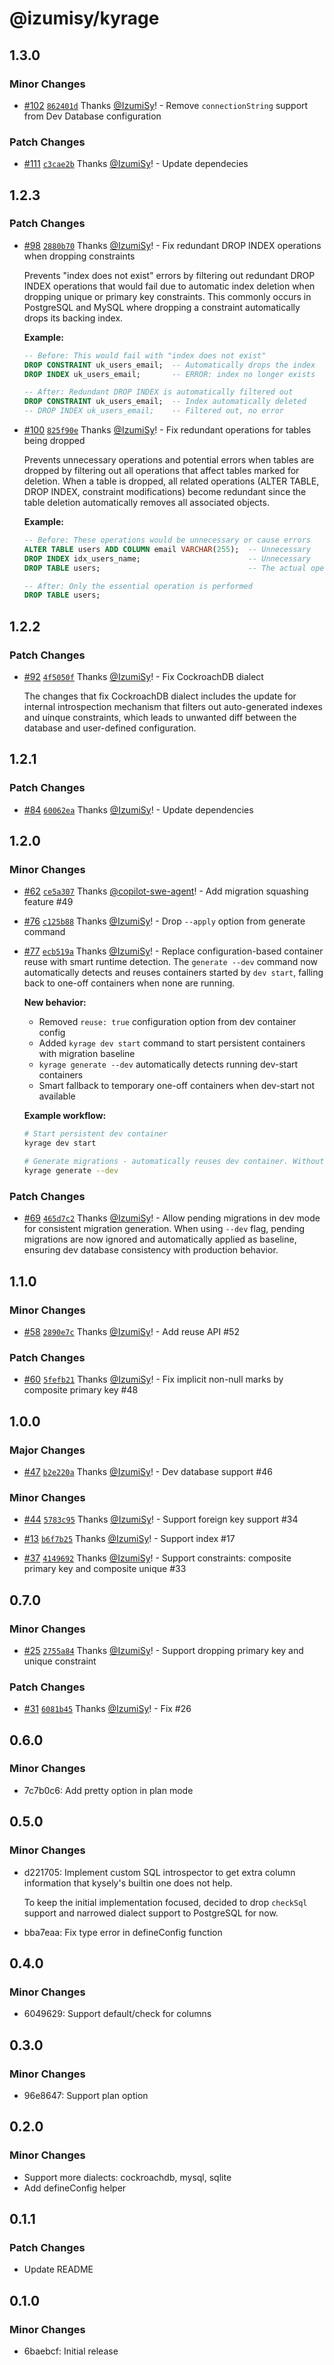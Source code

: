 # @izumisy/kyrage

## 1.3.0

### Minor Changes

- [#102](https://github.com/IzumiSy/kyrage/pull/102) [`862401d`](https://github.com/IzumiSy/kyrage/commit/862401d8f1fa7fecc73bf8f79400269a5ef49d9e) Thanks [@IzumiSy](https://github.com/IzumiSy)! - Remove `connectionString` support from Dev Database configuration

### Patch Changes

- [#111](https://github.com/IzumiSy/kyrage/pull/111) [`c3cae2b`](https://github.com/IzumiSy/kyrage/commit/c3cae2b45d3364fedf2af5071d07aa9c7c4eed70) Thanks [@IzumiSy](https://github.com/IzumiSy)! - Update dependecies

## 1.2.3

### Patch Changes

- [#98](https://github.com/IzumiSy/kyrage/pull/98) [`2880b70`](https://github.com/IzumiSy/kyrage/commit/2880b709fce022ea16337b8484f545873ad3cd87) Thanks [@IzumiSy](https://github.com/IzumiSy)! - Fix redundant DROP INDEX operations when dropping constraints

  Prevents "index does not exist" errors by filtering out redundant DROP INDEX operations that would fail due to automatic index deletion when dropping unique or primary key constraints. This commonly occurs in PostgreSQL and MySQL where dropping a constraint automatically drops its backing index.

  **Example:**

  ```sql
  -- Before: This would fail with "index does not exist"
  DROP CONSTRAINT uk_users_email;  -- Automatically drops the index
  DROP INDEX uk_users_email;       -- ERROR: index no longer exists

  -- After: Redundant DROP INDEX is automatically filtered out
  DROP CONSTRAINT uk_users_email;  -- Index automatically deleted
  -- DROP INDEX uk_users_email;    -- Filtered out, no error
  ```

- [#100](https://github.com/IzumiSy/kyrage/pull/100) [`825f90e`](https://github.com/IzumiSy/kyrage/commit/825f90e0cece66ddbe763cbe2543057192fb208c) Thanks [@IzumiSy](https://github.com/IzumiSy)! - Fix redundant operations for tables being dropped

  Prevents unnecessary operations and potential errors when tables are dropped by filtering out all operations that affect tables marked for deletion. When a table is dropped, all related operations (ALTER TABLE, DROP INDEX, constraint modifications) become redundant since the table deletion automatically removes all associated objects.

  **Example:**

  ```sql
  -- Before: These operations would be unnecessary or cause errors
  ALTER TABLE users ADD COLUMN email VARCHAR(255);  -- Unnecessary
  DROP INDEX idx_users_name;                        -- Unnecessary
  DROP TABLE users;                                 -- The actual operation needed

  -- After: Only the essential operation is performed
  DROP TABLE users;
  ```

## 1.2.2

### Patch Changes

- [#92](https://github.com/IzumiSy/kyrage/pull/92) [`4f5050f`](https://github.com/IzumiSy/kyrage/commit/4f5050f621bfee351b75ec9427e18abf2cc161d5) Thanks [@IzumiSy](https://github.com/IzumiSy)! - Fix CockroachDB dialect

  The changes that fix CockroachDB dialect includes the update for internal introspection mechanism that filters out auto-generated indexes and uinque constraints, which leads to unwanted diff between the database and user-defined configuration.

## 1.2.1

### Patch Changes

- [#84](https://github.com/IzumiSy/kyrage/pull/84) [`60062ea`](https://github.com/IzumiSy/kyrage/commit/60062ea8e30264202eb2b8f735e9b7e6c322d176) Thanks [@IzumiSy](https://github.com/IzumiSy)! - Update dependencies

## 1.2.0

### Minor Changes

- [#62](https://github.com/IzumiSy/kyrage/pull/62) [`ce5a307`](https://github.com/IzumiSy/kyrage/commit/ce5a3075633f9e1709bffa86e43d55e28efda8fe) Thanks [@copilot-swe-agent](https://github.com/apps/copilot-swe-agent)! - Add migration squashing feature #49

- [#76](https://github.com/IzumiSy/kyrage/pull/76) [`c125b88`](https://github.com/IzumiSy/kyrage/commit/c125b8809fc433cc27f64db7d2e447c4d3ac241c) Thanks [@IzumiSy](https://github.com/IzumiSy)! - Drop `--apply` option from generate command

- [#77](https://github.com/IzumiSy/kyrage/pull/77) [`ecb519a`](https://github.com/IzumiSy/kyrage/commit/ecb519ae1eed5449ff0f69ebca65477b4d646ced) Thanks [@IzumiSy](https://github.com/IzumiSy)! - Replace configuration-based container reuse with smart runtime detection. The `generate --dev` command now automatically detects and reuses containers started by `dev start`, falling back to one-off containers when none are running.

  **New behavior:**

  - Removed `reuse: true` configuration option from dev container config
  - Added `kyrage dev start` command to start persistent containers with migration baseline
  - `kyrage generate --dev` automatically detects running dev-start containers
  - Smart fallback to temporary one-off containers when dev-start not available

  **Example workflow:**

  ```bash
  # Start persistent dev container
  kyrage dev start

  # Generate migrations - automatically reuses dev container. Without dev start, creates temporary container
  kyrage generate --dev
  ```

### Patch Changes

- [#69](https://github.com/IzumiSy/kyrage/pull/69) [`465d7c2`](https://github.com/IzumiSy/kyrage/commit/465d7c2a7b8802ac22035aaf63bd167259c9778a) Thanks [@IzumiSy](https://github.com/IzumiSy)! - Allow pending migrations in dev mode for consistent migration generation. When using `--dev` flag, pending migrations are now ignored and automatically applied as baseline, ensuring dev database consistency with production behavior.

## 1.1.0

### Minor Changes

- [#58](https://github.com/IzumiSy/kyrage/pull/58) [`2890e7c`](https://github.com/IzumiSy/kyrage/commit/2890e7cb44a0ad15e9e319033ed66c5950222ac8) Thanks [@IzumiSy](https://github.com/IzumiSy)! - Add reuse API #52

### Patch Changes

- [#60](https://github.com/IzumiSy/kyrage/pull/60) [`5fefb21`](https://github.com/IzumiSy/kyrage/commit/5fefb21cafc6a1e958fcd74f816c4a5134348087) Thanks [@IzumiSy](https://github.com/IzumiSy)! - Fix implicit non-null marks by composite primary key #48

## 1.0.0

### Major Changes

- [#47](https://github.com/IzumiSy/kyrage/pull/47) [`b2e220a`](https://github.com/IzumiSy/kyrage/commit/b2e220a0dd21228f287a8ea61253039878638e5f) Thanks [@IzumiSy](https://github.com/IzumiSy)! - Dev database support #46

### Minor Changes

- [#44](https://github.com/IzumiSy/kyrage/pull/44) [`5783c95`](https://github.com/IzumiSy/kyrage/commit/5783c951d33c66f7ad1364525557b65195db53a0) Thanks [@IzumiSy](https://github.com/IzumiSy)! - Support foreign key support #34

- [#13](https://github.com/IzumiSy/kyrage/pull/13) [`b6f7b25`](https://github.com/IzumiSy/kyrage/commit/b6f7b258d78d20d8b669719cd62a0cfac097b010) Thanks [@IzumiSy](https://github.com/IzumiSy)! - Support index #17

- [#37](https://github.com/IzumiSy/kyrage/pull/37) [`4149692`](https://github.com/IzumiSy/kyrage/commit/4149692a92c9bb03b606f9d953b7d80af9841194) Thanks [@IzumiSy](https://github.com/IzumiSy)! - Support constraints: composite primary key and composite unique #33

## 0.7.0

### Minor Changes

- [#25](https://github.com/IzumiSy/kyrage/pull/25) [`2755a84`](https://github.com/IzumiSy/kyrage/commit/2755a848f5214e9e4e3864228731c1d7f9753d9a) Thanks [@IzumiSy](https://github.com/IzumiSy)! - Support dropping primary key and unique constraint

### Patch Changes

- [#31](https://github.com/IzumiSy/kyrage/pull/31) [`6081b45`](https://github.com/IzumiSy/kyrage/commit/6081b45ada19c7aadb8d83c8d1a4718342671faa) Thanks [@IzumiSy](https://github.com/IzumiSy)! - Fix #26

## 0.6.0

### Minor Changes

- 7c7b0c6: Add pretty option in plan mode

## 0.5.0

### Minor Changes

- d221705: Implement custom SQL introspector to get extra column information that kysely's builtin one does not help.

  To keep the initial implementation focused, decided to drop `checkSql` support and narrowed dialect support to PostgreSQL for now.

- bba7eaa: Fix type error in defineConfig function

## 0.4.0

### Minor Changes

- 6049629: Support default/check for columns

## 0.3.0

### Minor Changes

- 96e8647: Support plan option

## 0.2.0

### Minor Changes

- Support more dialects: cockroachdb, mysql, sqlite
- Add defineConfig helper

## 0.1.1

### Patch Changes

- Update README

## 0.1.0

### Minor Changes

- 6baebcf: Initial release
